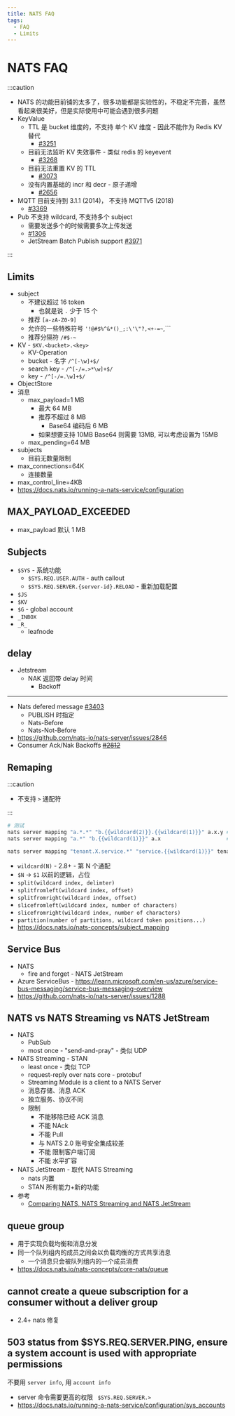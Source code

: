 ```yaml
---
title: NATS FAQ
tags:
  - FAQ
  - Limits
---
```


# NATS FAQ

:::caution

- NATS 的功能目前铺的太多了，很多功能都是实验性的，不稳定不完善，虽然看起来很美好，但是实际使用中可能会遇到很多问题
- KeyValue
  - TTL 是 bucket 维度的，不支持 单个 KV 维度 - 因此不能作为 Redis KV 替代
    - [#3251](https://github.com/nats-io/nats-server/issues/3251)
  - 目前无法监听 KV 失效事件 - 类似 redis 的 keyevent
    - [#3268](https://github.com/nats-io/nats-server/issues/3268)
  - 目前无法重置 KV 的 TTL
    - [#3073](https://github.com/nats-io/nats-server/issues/3073)
  - 没有内置基础的 incr 和 decr - 原子递增
    - [#2656](https://github.com/nats-io/nats-server/issues/2656)
- MQTT 目前支持到 3.1.1 (2014)， 不支持 MQTTv5 (2018)
  - [#3369](https://github.com/nats-io/nats-server/issues/3369)
- Pub 不支持 wildcard, 不支持多个 subject
  - 需要发送多个的时候需要多次上传发送
  - [#1306](https://github.com/nats-io/nats-server/issues/1306)
  - JetStream Batch Publish support [#3971](https://github.com/nats-io/nats-server/issues/3971)

:::

## Limits

- subject
  - 不建议超过 16 token
    - 也就是说 `.` 少于 15 个
  - 推荐 `[a-zA-Z0-9]`
  - 允许的一些特殊符号 `'!@#$%^&*()_;:\'\"?,<+-=~`,```
  - 推荐分隔符 `/#$-~`
- KV - `$KV.<bucket>.<key>`
  - KV-Operation
  - bucket - 名字 `/^[-\w]+$/`
  - search key - `/^[-/=.>*\w]+$/`
  - key - `/^[-/=.\w]+$/`
- ObjectStore
- 消息
  - max_payload=1 MB
    - 最大 64 MB
    - 推荐不超过 8 MB
      - Base64 编码后 6 MB
    - 如果想要支持 10MB Base64 则需要 13MB, 可以考虑设置为 15MB
  - max_pending=64 MB
- subjects
  - 目前无数量限制
- max_connections=64K
  - 连接数量
- max_control_line=4KB
- https://docs.nats.io/running-a-nats-service/configuration

## MAX_PAYLOAD_EXCEEDED

- max_payload 默认 1 MB

## Subjects

- `$SYS` - 系统功能
  - `$SYS.REQ.USER.AUTH` - auth callout
  - `$SYS.REQ.SERVER.{server-id}.RELOAD` - 重新加载配置
- `$JS`
- `$KV`
- `$G` - global account
- `_INBOX`
- `_R_`
  - leafnode

## delay

- Jetstream
  - NAK 返回带 delay 时间
    - Backoff

---

- Nats defered message [#3403](https://github.com/nats-io/nats-server/issues/3403)
  - PUBLISH 时指定
  - Nats-Before
  - Nats-Not-Before
- https://github.com/nats-io/nats-server/issues/2846
- Consumer Ack/Nak Backoffs ~~[#2812](https://github.com/nats-io/nats-server/pull/2812)~~

## Remaping

:::caution

- 不支持 `>` 通配符

:::

```bash
# 测试
nats server mapping "a.*.*" "b.{{wildcard(2)}}.{{wildcard(1)}}" a.x.y # b.y.x
nats server mapping "a.*" "b.{{wildcard(1)}}" a.x                     # b.x

nats server mapping "tenant.X.service.*" "service.{{wildcard(1)}}" tenant.X.service.a # service.a
```

- `wildcard(N)` - 2.8+ - 第 N 个通配
- `$N` -> `$1` 以前的逻辑，占位
- `split(wildcard index, delimter)`
- `splitfromleft(wildcard index, offset)`
- `splitfromright(wildcard index, offset)`
- `slicefromleft(wildcard index, number of characters)`
- `slicefromright(wildcard index, number of characters)`
- `partition(number of partitions, wildcard token positions...)`
- https://docs.nats.io/nats-concepts/subject_mapping

## Service Bus

- NATS
  - fire and forget - NATS JetStream
- Azure ServiceBus - https://learn.microsoft.com/en-us/azure/service-bus-messaging/service-bus-messaging-overview
- https://github.com/nats-io/nats-server/issues/1288

## NATS vs NATS Streaming vs NATS JetStream

- NATS
  - PubSub
  - most once - "send-and-pray" - 类似 UDP
- NATS Streaming - STAN
  - least once - 类似 TCP
  - request-reply over nats core - protobuf
  - Streaming Module is a client to a NATS Server
  - 消息存储、消息 ACK
  - 独立服务、协议不同
  - 限制
    - 不能移除已经 ACK 消息
    - 不能 NAck
    - 不能 Pull
    - 与 NATS 2.0 账号安全集成较差
    - 不能 限制客户端订阅
    - 不能 水平扩容
- NATS JetStream - 取代 NATS Streaming
  - nats 内置
  - STAN 所有能力+新的功能
- 参考
  - [Comparing NATS, NATS Streaming and NATS JetStream](https://gcoolinfo.medium.com/ec2d9f426dc8)

## queue group

- 用于实现负载均衡和消息分发
- 同一个队列组内的成员之间会以负载均衡的方式共享消息
  - 一个消息只会被队列组内的一个成员消费
- https://docs.nats.io/nats-concepts/core-nats/queue

## cannot create a queue subscription for a consumer without a deliver group

- 2.4+ nats 修复

## 503 status from $SYS.REQ.SERVER.PING, ensure a system account is used with appropriate permissions

不要用 `server info`, 用 `account info`

- server 命令需要更高的权限 ` $SYS.REQ.SERVER.>`
- https://docs.nats.io/running-a-nats-service/configuration/sys_accounts
